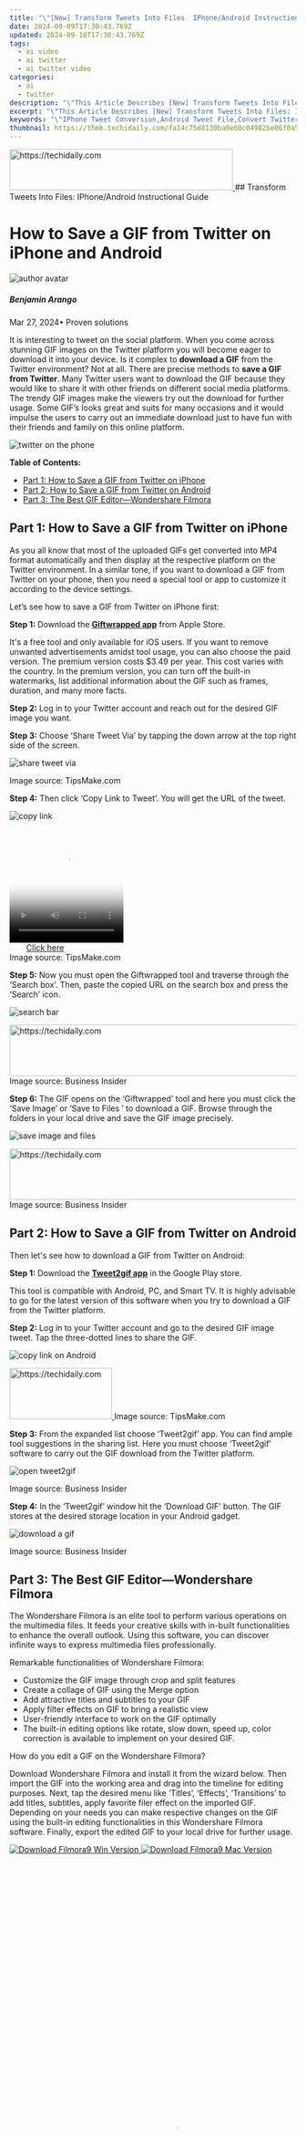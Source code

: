 ```yaml
---
title: "\"[New] Transform Tweets Into Files  IPhone/Android Instructional Guide for 2024\""
date: 2024-09-09T17:30:43.769Z
updated: 2024-09-10T17:30:43.769Z
tags:
  - ai video
  - ai twitter
  - ai twitter video
categories:
  - ai
  - twitter
description: "\"This Article Describes [New] Transform Tweets Into Files: IPhone/Android Instructional Guide for 2024\""
excerpt: "\"This Article Describes [New] Transform Tweets Into Files: IPhone/Android Instructional Guide for 2024\""
keywords: "\"IPhone Tweet Conversion,Android Tweet File,Convert Twitter to Files,DIY iOS File Tweet,Android Tweet Instruction,File Tweets iPhone Guide,Tweet-to-File Tutorial\""
thumbnail: https://thmb.techidaily.com/fa14c75d8130ba0e60c04982be06f0a527e7ccaf343b8c78b71c24740e6fd540.jpg
---
```


<!-- affiliate ads begin -->
<a href="https://aligracehair.sjv.io/c/5597632/2115949/19272" target="_top" id="2115949">
  <img src="//a.impactradius-go.com/display-ad/19272-2115949" border="0" alt="https://techidaily.com" width="392" height="72"/>
</a>
<img height="0" width="0" src="https://aligracehair.sjv.io/i/5597632/2115949/19272" style="position:absolute;visibility:hidden;" border="0" />
<!-- affiliate ads end -->
## Transform Tweets Into Files: IPhone/Android Instructional Guide

# How to Save a GIF from Twitter on iPhone and Android

![author avatar](https://images.wondershare.com/filmora/article-images/benjamin-arango-author.jpg)

##### Benjamin Arango

 Mar 27, 2024• Proven solutions

It is interesting to tweet on the social platform. When you come across stunning GIF images on the Twitter platform you will become eager to download it into your device. Is it complex to **download a GIF** from the Twitter environment? Not at all. There are precise methods to **save a GIF from Twitter**. Many Twitter users want to download the GIF because they would like to share it with other friends on different social media platforms. The trendy GIF images make the viewers try out the download for further usage. Some GIF’s looks great and suits for many occasions and it would impulse the users to carry out an immediate download just to have fun with their friends and family on this online platform.

![twitter on the phone](https://images.wondershare.com/filmora/article-images/twitter-on-the-phone1.jpg)

**Table of Contents:**

* [Part 1: How to Save a GIF from Twitter on iPhone](#part1)
* [Part 2: How to Save a GIF from Twitter on Android](#part2)
* [Part 3: The Best GIF Editor—Wondershare Filmora](#part3)

## Part 1: How to Save a GIF from Twitter on iPhone

As you all know that most of the uploaded GIFs get converted into MP4 format automatically and then display at the respective platform on the Twitter environment. In a similar tone, if you want to download a GIF from Twitter on your phone, then you need a special tool or app to customize it according to the device settings.

Let’s see how to save a GIF from Twitter on iPhone first:

**Step 1:** Download the [**Giftwrapped app**](https://gifwrapped.co/) from Apple Store.

It's a free tool and only available for iOS users. If you want to remove unwanted advertisements amidst tool usage, you can also choose the paid version. The premium version costs $3.49 per year. This cost varies with the country. In the premium version, you can turn off the built-in watermarks, list additional information about the GIF such as frames, duration, and many more facts.

**Step 2:** Log in to your Twitter account and reach out for the desired GIF image you want.

**Step 3:** Choose ‘Share Tweet Via’ by tapping the down arrow at the top right side of the screen.

![share tweet via](https://images.wondershare.com/filmora/article-images/share-tweet-via2.png)

Image source: TipsMake.com

**Step 4:** Then click ‘Copy Link to Tweet’. You will get the URL of the tweet.

![copy link](https://images.wondershare.com/filmora/article-images/copy-link3.png)

<!-- affiliate ads begin -->
<span id="1374819">
					<video width="200" height="200" style="cursor:pointer"
           poster="//a.impactradius-go.com/display-clicktoplayimage/1374819.png"
           onclick="if(!this.playClicked){this.play();this.setAttribute('controls',true);this.playClicked=true;}">
	   <source src="//a.impactradius-go.com/display-ad/15852-1374819">
	   <img src="//a.impactradius-go.com/display-clicktoplayimage/1374819.png" style="border: none; height: 100%; width: 100%; object-fit: contain">
	</video>
	<div style="width:125px;text-align:center"><a href="javascript:window.open(decodeURIComponent('https%3A%2F%2Fthefitville.pxf.io%2Fc%2F5597632%2F1374819%2F15852'), '_blank');void(0);">Click here</a></div>
</span>
<img height="0" width="0" src="https://imp.pxf.io/i/5597632/1374819/15852" style="position:absolute;visibility:hidden;" border="0" />
<!-- affiliate ads end -->
Image source: TipsMake.com

**Step 5:** Now you must open the Giftwrapped tool and traverse through the ‘Search box’. Then, paste the copied URL on the search box and press the ‘Search’ icon.

![search bar](https://images.wondershare.com/filmora/article-images/search-bar4.jpg)

<!-- affiliate ads begin -->
<a href="https://appsumo.8odi.net/c/5597632/2123737/7443" target="_top" id="2123737">
  <img src="//a.impactradius-go.com/display-ad/7443-2123737" border="0" alt="https://techidaily.com" width="728" height="90"/>
</a>
<img height="0" width="0" src="https://appsumo.8odi.net/i/5597632/2123737/7443" style="position:absolute;visibility:hidden;" border="0" />
<!-- affiliate ads end -->
Image source: Business Insider

**Step 6:** The GIF opens on the ‘Giftwrapped’ tool and here you must click the ‘Save Image’ or ‘Save to Files ’ to download a GIF. Browse through the folders in your local drive and save the GIF image precisely.

![save image and files](https://images.wondershare.com/filmora/article-images/save-image-files5.jpg)

<!-- affiliate ads begin -->
<a href="https://ephamedtechinc.pxf.io/c/5597632/2130529/26400" target="_top" id="2130529">
  <img src="//a.impactradius-go.com/display-ad/26400-2130529" border="0" alt="https://techidaily.com" width="728" height="90"/>
</a>
<img height="0" width="0" src="https://ephamedtechinc.pxf.io/i/5597632/2130529/26400" style="position:absolute;visibility:hidden;" border="0" />
<!-- affiliate ads end -->
Image source: Business Insider

## Part 2: How to Save a GIF from Twitter on Android

Then let's see how to download a GIF from Twitter on Android:

**Step 1:** Download the [**Tweet2gif app**](https://play.google.com/store/apps/details?id=org.trecet.nowhere.tweet2gif) in the Google Play store.

This tool is compatible with Android, PC, and Smart TV. It is highly advisable to go for the latest version of this software when you try to download a GIF from the Twitter platform.

**Step 2:** Log in to your Twitter account and go to the desired GIF image tweet. Tap the three-dotted lines to share the GIF.

![copy link on Android](https://images.wondershare.com/filmora/article-images/copy-link-on-Android1.jpg)

<!-- affiliate ads begin -->
<a href="https://aligracehair.sjv.io/c/5597632/2135397/19272" target="_top" id="2135397">
  <img src="//a.impactradius-go.com/display-ad/19272-2135397" border="0" alt="https://techidaily.com" width="180" height="90"/>
</a>
<img height="0" width="0" src="https://aligracehair.sjv.io/i/5597632/2135397/19272" style="position:absolute;visibility:hidden;" border="0" />
<!-- affiliate ads end -->
Image source: TipsMake.com

**Step 3:** From the expanded list choose ‘Tweet2gif’ app. You can find ample tool suggestions in the sharing list. Here you must choose ‘Tweet2gif’ software to carry out the GIF download from the Twitter platform.

![open tweet2gif](https://images.wondershare.com/filmora/article-images/open-tweet2gif.jpg)

Image source: Business Insider

**Step 4:** In the ‘Tweet2gif’ window hit the ‘Download GIF’ button. The GIF stores at the desired storage location in your Android gadget.

![download a gif](https://images.wondershare.com/filmora/article-images/download-the-gif3.jpg)

Image source: Business Insider

## Part 3: The Best GIF Editor—Wondershare Filmora

The Wondershare Filmora is an elite tool to perform various operations on the multimedia files. It feeds your creative skills with in-built functionalities to enhance the overall outlook. Using this software, you can discover infinite ways to express multimedia files professionally.

Remarkable functionalities of Wondershare Filmora:

* Customize the GIF image through crop and split features
* Create a collage of GIF using the Merge option
* Add attractive titles and subtitles to your GIF
* Apply filter effects on GIF to bring a realistic view
* User-friendly interface to work on the GIF optimally
* The built-in editing options like rotate, slow down, speed up, color correction is available to implement on your desired GIF.

How do you edit a GIF on the Wondershare Filmora?

Download Wondershare Filmora and install it from the wizard below. Then import the GIF into the working area and drag into the timeline for editing purposes. Next, tap the desired menu like ‘Titles’, ‘Effects’, ‘Transitions’ to add titles, subtitles, apply favorite filer effect on the imported GIF. Depending on your needs you can make respective changes on the GIF using the built-in editing functionalities in this Wondershare Filmora software. Finally, export the edited GIF to your local drive for further usage.

[![Download Filmora9 Win Version](https://images.wondershare.com/filmora/guide/download-btn-win.jpg) ](https://tools.techidaily.com/wondershare/filmora/download/) [![Download Filmora9 Mac Version](https://images.wondershare.com/filmora/guide/download-btn-mac.jpg) ](https://tools.techidaily.com/wondershare/filmora/download/)

<!-- affiliate ads begin -->
<span id="2127886">
					<video width="576" height="1024" style="cursor:pointer"
           poster="//a.impactradius-go.com/display-clicktoplayimage/2127886.png"
           onclick="if(!this.playClicked){this.play();this.setAttribute('controls',true);this.playClicked=true;}">
	   <source src="//a.impactradius-go.com/display-ad/18498-2127886">
	   <img src="//a.impactradius-go.com/display-clicktoplayimage/2127886.png" style="border: none; height: 100%; width: 100%; object-fit: contain">
	</video>
	<div style="width:360px;text-align:center"><a href="javascript:window.open(decodeURIComponent('https%3A%2F%2Funicoeye.pxf.io%2Fc%2F5597632%2F2127886%2F18498'), '_blank');void(0);">Click here</a></div>
</span>
<img height="0" width="0" src="https://imp.pxf.io/i/5597632/2127886/18498" style="position:absolute;visibility:hidden;" border="0" />
<!-- affiliate ads end -->
<!-- affiliate ads begin -->
<span id="1993652">
					<video width="576" height="240" style="cursor:pointer"
           poster="//a.impactradius-go.com/display-clicktoplayimage/1993652.png"
           onclick="if(!this.playClicked){this.play();this.setAttribute('controls',true);this.playClicked=true;}">
	   <source src="//a.impactradius-go.com/display-ad/22993-1993652">
	   <img src="//a.impactradius-go.com/display-clicktoplayimage/1993652.png" style="border: none; height: 100%; width: 100%; object-fit: contain">
	</video>
	<div style="width:360px;text-align:center"><a href="javascript:window.open(decodeURIComponent('https%3A%2F%2Fhomestyler.sjv.io%2Fc%2F5597632%2F1993652%2F22993'), '_blank');void(0);">Click here</a></div>
</span>
<img height="0" width="0" src="https://imp.pxf.io/i/5597632/1993652/22993" style="position:absolute;visibility:hidden;" border="0" />
<!-- affiliate ads end -->
## Conclusion

This article had taught you how to save a GIF from Twitter in iPhone and Android devices. It is high time to learn about Giftwrapped and Tweet2gif tools to work with the GIF from the social media platform like Twitter. These tools are exclusive programs to work on the GIF from the social media platform. Depending on your device OS you can choose the right tool to download a GIF. Connect with Wondershare Filmora to bring a refined look to your multimedia files. The above content enlightens Twitter users. You can post your comments and suggestions here. Stay tuned to learn about the exciting and informative facts.

![author avatar](https://images.wondershare.com/filmora/article-images/benjamin-arango-author.jpg)

<!-- affiliate ads begin -->
<a href="https://aligracehair.sjv.io/c/5597632/2115928/19272" target="_top" id="2115928">
  <img src="//a.impactradius-go.com/display-ad/19272-2115928" border="0" alt="https://techidaily.com" width="160" height="90"/>
</a>
<img height="0" width="0" src="https://aligracehair.sjv.io/i/5597632/2115928/19272" style="position:absolute;visibility:hidden;" border="0" />
<!-- affiliate ads end -->
Benjamin Arango

Benjamin Arango is a writer and a lover of all things video.

Follow @Benjamin Arango



<ins class="adsbygoogle"
      style="display:block"
      data-ad-client="ca-pub-7571918770474297"
      data-ad-slot="8358498916"
      data-ad-format="auto"
      data-full-width-responsive="true"></ins>
<span class="atpl-alsoreadstyle">Also read:</span>
<div><ul>
<li><a href="https://twitter-videos.techidaily.com/new-2024-approved-exporting-tweets-as-webmaac-audio/"><u>[New] 2024 Approved  Exporting Tweets as WebM/AAC Audio</u></a></li>
<li><a href="https://instagram-videos.techidaily.com/new-2024-approved-supercharging-instagram-videos-on-the-go-mobile/"><u>[New] 2024 Approved  Supercharging Instagram Videos on the Go (Mobile)</u></a></li>
<li><a href="https://video-capture.techidaily.com/new-arsenal-of-skills-the-finest-7-fps-selections/"><u>[New] Arsenal of Skills  The Finest 7 FPS Selections</u></a></li>
<li><a href="https://twitter-videos.techidaily.com/new-elevate-your-twitter-presence-essential-unfollowing-apps-guide-for-2024/"><u>[New] Elevate Your Twitter Presence  Essential Unfollowing Apps Guide for 2024</u></a></li>
<li><a href="https://twitter-videos.techidaily.com/new-in-2024-swift-solution-tweeting-videos-not-functioning-chrome/"><u>[New] In 2024, Swift Solution  Tweeting Videos Not Functioning Chrome</u></a></li>
<li><a href="https://twitter-videos.techidaily.com/new-quick-and-easy-twitter-to-snapchat-video-sharing-tips-for-2024/"><u>[New] Quick & Easy Twitter to Snapchat Video Sharing Tips for 2024</u></a></li>
<li><a href="https://screen-capture.techidaily.com/new-streamline-your-workflow-with-top-10-free-mac-screen-recorders/"><u>[New] Streamline Your Workflow with Top 10 Free Mac Screen Recorders</u></a></li>
<li><a href="https://twitter-videos.techidaily.com/new-the-abcs-of-aspect-ratio-a-guide-to-twitter-videos/"><u>[New] The ABCs of Aspect Ratio  A Guide to Twitter Videos</u></a></li>
<li><a href="https://twitter-videos.techidaily.com/new-vimeoifytweets-video-to-mp3-and-mp4/"><u>[New] VimeoifyTweets  Video-to-MP3 & MP4</u></a></li>
<li><a href="https://screen-sharing-recording.techidaily.com/updated-2024-approved-enhancing-mobile-broadcasting-via-obs-strategies/"><u>[Updated] 2024 Approved  Enhancing Mobile Broadcasting via OBS  Strategies</u></a></li>
<li><a href="https://facebook-video-content.techidaily.com/updated-2024-approved-the-essential-pathway-to-creating-attractive-video-covers-on-facebook/"><u>[Updated] 2024 Approved  The Essential Pathway to Creating Attractive Video Covers on Facebook</u></a></li>
<li><a href="https://twitter-videos.techidaily.com/updated-2024-approved-unveiling-the-process-of-making-a-twitter-account/"><u>[Updated] 2024 Approved  Unveiling the Process of Making a Twitter Account</u></a></li>
<li><a href="https://twitter-videos.techidaily.com/updated-a-tweet-to-snap-showcase-video-posting-techniques/"><u>[Updated] A Tweet-to-Snap Showcase  Video Posting Techniques</u></a></li>
<li><a href="https://twitter-videos.techidaily.com/updated-broadcasting-tweeted-videos-to-facebook-friends/"><u>[Updated] Broadcasting Tweeted Videos to Facebook Friends</u></a></li>
<li><a href="https://twitter-videos.techidaily.com/updated-crafting-connections-posting-vids-between-tweets-and-tumbles/"><u>[Updated] Crafting Connections  Posting Vids Between Tweets & Tumbles</u></a></li>
<li><a href="https://twitter-videos.techidaily.com/updated-essential-guide-to-twitter-videos-and-aspect-ratios-for-2024/"><u>[Updated] Essential Guide to Twitter Videos and Aspect Ratios for 2024</u></a></li>
<li><a href="https://some-knowledge.techidaily.com/updated-expert-gopro-editor-software-for-smartphone-users/"><u>[Updated] Expert GoPro Editor Software for Smartphone Users</u></a></li>
<li><a href="https://facebook-videos.techidaily.com/updated-how-to-view-old-stories-on-facebook-for-2024/"><u>[Updated] How to View Old Stories on Facebook for 2024</u></a></li>
<li><a href="https://facebook-record-videos.techidaily.com/updated-in-2024-behind-the-scenes-how-to-create-youtube-trailers-in-filmora/"><u>[Updated] In 2024, Behind the Scenes  How-To Create YouTube Trailers in Filmora</u></a></li>
<li><a href="https://twitter-videos.techidaily.com/updated-in-2024-direct-from-mobile-how-to-upload-videos-on-twit/"><u>[Updated] In 2024, Direct From Mobile  How to Upload Videos on Twit</u></a></li>
<li><a href="https://twitter-videos.techidaily.com/updated-in-2024-infinite-twitterscape-embracing-the-hd-experience/"><u>[Updated] In 2024, Infinite Twitterscape - Embracing the HD Experience</u></a></li>
<li><a href="https://twitter-videos.techidaily.com/updated-in-2024-top-5-platforms-for-active-engagement-outside-of-twitter/"><u>[Updated] In 2024, Top 5 Platforms For Active Engagement Outside of Twitter</u></a></li>
<li><a href="https://twitter-videos.techidaily.com/updated-necessary-details-for-twitter-video-submissions-aspect-ratio-for-2024/"><u>[Updated] Necessary Details for Twitter Video Submissions (Aspect Ratio) for 2024</u></a></li>
<li><a href="https://twitter-videos.techidaily.com/updated-setting-up-your-social-media-presence-with-twitter/"><u>[Updated] Setting Up Your Social Media Presence with Twitter</u></a></li>
<li><a href="https://twitter-videos.techidaily.com/updated-the-meme-titans-reddit-and-twitters-biggest-sensations-for-2024/"><u>[Updated] The Meme Titans  Reddit & Twitter's Biggest Sensations for 2024</u></a></li>
<li><a href="https://twitter-videos.techidaily.com/updated-top-10-hilarious-tiktok-skits-unveiled/"><u>[Updated] Top 10 Hilarious TikTok Skits Unveiled</u></a></li>
<li><a href="https://instagram-videos.techidaily.com/2024-approved-instagram-story-audiences-the-untold-details/"><u>2024 Approved  Instagram Story Audiences  The Untold Details</u></a></li>
<li><a href="https://twitter-videos.techidaily.com/2024-approved-ios-and-android-a-tutorial-for-saving-twitters-animations/"><u>2024 Approved  IOS and Android  A Tutorial for Saving Twitter's Animations</u></a></li>
<li><a href="https://twitter-videos.techidaily.com/2024-approved-revolutionize-your-twitter-experience-with-essential-apps/"><u>2024 Approved  Revolutionize Your Twitter Experience with Essential Apps</u></a></li>
<li><a href="https://article-helps.techidaily.com/2024-approved-the-filmmakers-edge-mastering-kinemasters-zoom-functionality/"><u>2024 Approved  The Filmmaker's Edge  Mastering Kinemaster's Zoom Functionality</u></a></li>
<li><a href="https://twitter-videos.techidaily.com/2024-approved-twitters-video-dimensions-what-you-need-to-know/"><u>2024 Approved  Twitter's Video Dimensions  What You Need to Know</u></a></li>
<li><a href="https://twitter-videos.techidaily.com/2024-approved-viral-video-quarterly-watch/"><u>2024 Approved  Viral Video Quarterly Watch</u></a></li>
<li><a href="https://desktop-recording.techidaily.com/audience-engagement-meets-technology-four-recording-ways-on-facebook/"><u>Audience Engagement Meets Technology  Four Recording Ways on Facebook</u></a></li>
<li><a href="https://twitter-videos.techidaily.com/crafting-memorable-tweets-video-integration/"><u>Crafting Memorable Tweets  Video Integration</u></a></li>
<li><a href="https://fix-guide.techidaily.com/how-to-fix-part-of-the-touch-screen-not-working-on-htc-u23-drfone-by-drfone-fix-android-problems-fix-android-problems/"><u>How To Fix Part of the Touch Screen Not Working on HTC U23 | Dr.fone</u></a></li>
<li><a href="https://some-techniques.techidaily.com/immerse-projects-in-audible-experience-via-premiere-pro-for-2024/"><u>Immerse Projects in Audible Experience via Premiere Pro for 2024</u></a></li>
<li><a href="https://youtube-stream.techidaily.com/imovie-guide-to-stellar-video-introduction-designs-for-2024/"><u>IMovie Guide to Stellar Video Introduction Designs for 2024</u></a></li>
<li><a href="https://twitter-videos.techidaily.com/in-2024-chuckle-cache-the-best-humor-tweets-on-twitch/"><u>In 2024, Chuckle Cache  The Best Humor Tweets on Twitch</u></a></li>
<li><a href="https://apple-account.techidaily.com/in-2024-detailed-guide-on-removing-iphone-se-2022-activation-lock-without-previous-owner-by-drfone-ios/"><u>In 2024, Detailed Guide on Removing iPhone SE (2022) Activation Lock without Previous Owner?</u></a></li>
<li><a href="https://location-social.techidaily.com/in-2024-how-to-send-and-fake-live-location-on-facebook-messenger-of-your-nokia-xr21-drfone-by-drfone-virtual-android/"><u>In 2024, How to Send and Fake Live Location on Facebook Messenger Of your Nokia XR21 | Dr.fone</u></a></li>
<li><a href="https://some-skills.techidaily.com/in-2024-the-leading-eights-imagery-fusion-platform/"><u>In 2024, The Leading Eight’s Imagery Fusion Platform</u></a></li>
<li><a href="https://unlock-android.techidaily.com/in-2024-top-apps-and-online-tools-to-track-itel-a70-phone-withwithout-imei-number-by-drfone-android/"><u>In 2024, Top Apps and Online Tools To Track Itel A70 Phone With/Without IMEI Number</u></a></li>
<li><a href="https://twitter-videos.techidaily.com/mastering-the-art-of-twitters-live-video-engagement-for-2024/"><u>Mastering the Art of Twitter's Live Video Engagement for 2024</u></a></li>
<li><a href="https://voice-adjusting.techidaily.com/new-becoming-a-voice-removal-specialist-a-step-by-step-approach-for-2024/"><u>New Becoming a Voice Removal Specialist A Step-by-Step Approach for 2024</u></a></li>
<li><a href="https://digital-screen-recording.techidaily.com/seamless-integration-of-nvidia-screener-techniques/"><u>Seamless Integration of NVIDIA Screener Techniques</u></a></li>
<li><a href="https://twitter-videos.techidaily.com/seamless-tiktok-content-for-twitter-audience-for-2024/"><u>Seamless TikTok Content for Twitter Audience for 2024</u></a></li>
<li><a href="https://twitter-videos.techidaily.com/secrets-unveiled-saving-twitter-gifs-for-later-use/"><u>Secrets Unveiled  Saving Twitter GIFs for Later Use</u></a></li>
<li><a href="https://twitter-videos.techidaily.com/the-dual-platform-dance-posting-vids-with-twitter-and-tumblr/"><u>The Dual-Platform Dance  Posting Vids with Twitter & Tumblr</u></a></li>
<li><a href="https://twitter-videos.techidaily.com/tweetstream-extractor-pull-twitter-videos-to-iphone-for-2024/"><u>TweetStream Extractor  Pull Twitter Videos to iPhone for 2024</u></a></li>
</ul></div>
